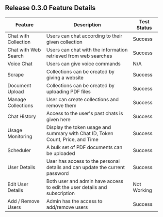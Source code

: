 ## Release 0.3.0 Feature Details

| Feature | Description | Test Status |
| ------ | ------ | ------ |
| Chat with Collection | Users can chat according to their given collection | Success |
| Chat with Web Search | Users can chat with the information retrieved from web searches | Success |
| Voice Chat | Users can give voice commands | N/A |
| Scrape | Collections can be created by giving a website | Success |
| Document Upload | Collections can be created by uploading PDF files | Success |
| Manage Collections | User can create collections and remove them | Success |
| Chat History | Access to the user's past chats is given here | Success |
| Usage Monitoring | Display the token usage and summary with Chat ID, Token Count, Price, and Time | Success |
| Scheduler | A bulk set of PDF documents can be uploaded  | Success |
| User Details | User has access to the personal details and can update the current password | Success |
| Edit User Details | Both user and admin have access to edit the user details and subscription | Not Working |
| Add / Remove Users | Admin has the access to add/remove users| Success |

